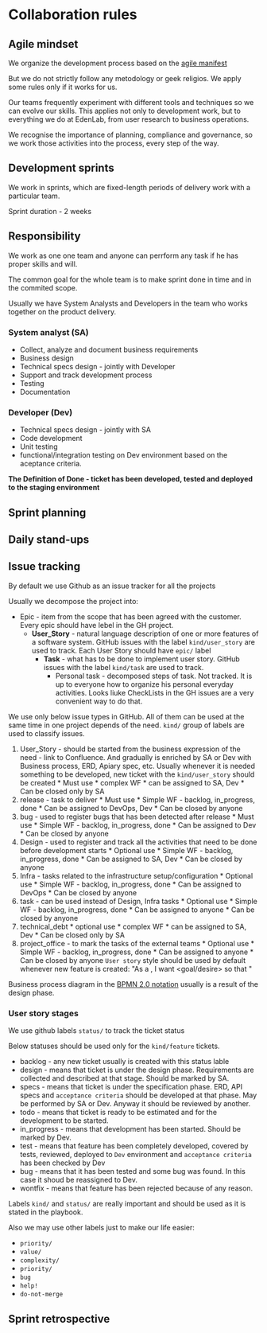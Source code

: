 # Collaboration rules

## Agile mindset

We organize the development process based on the [agile manifest](http://agilemanifesto.org/principles.html)

But we do not strictly follow any metodology or geek religios. We apply some rules only if it works for us.

Our teams frequently experiment with different tools and techniques so we can evolve our skills. This applies not only to development work, but to everything we do at EdenLab, from user research to business operations.

We recognise the importance of planning, compliance and governance, so we work those activities into the process, every step of the way.

## Development sprints
We work in sprints, which are fixed-length periods of delivery work with a particular team.

Sprint duration - 2 weeks

## Responsibility
We work as one one team and anyone can perrform any task if he has proper skills and will.

The common goal for the whole team is to make sprint done in time and in the commited scope.

Usually we have System Analysts and Developers in the team who works together on the product delivery.

### System analyst (SA)
* Collect, analyze and document business requirements
* Business design
* Technical specs design - jointly with Developer
* Support and track development process
* Testing
* Documentation

### Developer (Dev)
* Technical specs design - jointly with SA
* Code development
* Unit testing
* functional/integration testing on Dev environment based on the aceptance criteria.

**The Definition of Done - ticket has been developed, tested and deployed to the staging environment**

## Sprint planning

## Daily stand-ups

## Issue tracking


By default we use Github as an issue tracker for all the projects

Usually we decompose the project into:
* Epic - item from the scope that has been agreed with the customer. Every epic should have lebel in the GH project. 
  * **User_Story** - natural language description of one or more features of a software system. GitHub issues with the label `kind/user_story` are used to track. Each User Story should have `epic/` label
    * **Task** - what has to be done to implement user story. GitHub issues with the label `kind/task` are used to track.
      * Personal task - decomposed steps of task. Not tracked. It is up to everyone how to organize his personal everyday activities. Looks liuke CheckLists in the GH issues are a very convenient way to do that.
       
We use only below issue types in GitHub. All of them can be used at the same time in one project depends of the need. `kind/` group of labels are used to classify issues.
   1. User_Story - should be started from the business expression of the need - link to Confluence. And gradually is enriched by SA or Dev with Business process, ERD, Apiary spec, etc. Usually whenever it is needed something to be developed, new ticket with the `kind/user_story` should be created
     * Must use
     * complex WF
     * can be assigned to SA, Dev 
     * Can be closed only by SA
   2. release - task to deliver 
     * Must use
     * Simple WF - backlog, in_progress, done
     * Can be assigned to DevOps, Dev
     * Can be closed by anyone
   3. bug - used to register bugs that has been detected after release
     * Must use
     * Simple WF - backlog, in_progress, done
     * Can be assigned to Dev
     * Can be closed by anyone
   4. Design - used to register and track all the activities that need to be done before development starts
     * Optional use
     * Simple WF - backlog, in_progress, done
     * Can be assigned to SA, Dev
     * Can be closed by anyone
   5. Infra - tasks related to the infrastructure setup/configuration
     * Optional use
     * Simple WF - backlog, in_progress, done
     * Can be assigned to DevOps
     * Can be closed by anyone
   6. task - can be used instead of Design, Infra tasks
     * Optional use
     * Simple WF - backlog, in_progress, done
     * Can be assigned to anyone
     * Can be closed by anyone
   7. technical_debt
     * optional use
     * complex WF
     * can be assigned to SA, Dev 
     * Can be closed only by SA
   8. project_office - to mark the tasks of the external teams
     * Optional use
     * Simple WF - backlog, in_progress, done
     * Can be assigned to anyone
     * Can be closed by anyone
`User story` style should be used by default whenever new feature is created: "As a <role>, I want <goal/desire> so that <benefit>"

Business process diagram in the [BPMN 2.0 notation](https://en.wikipedia.org/wiki/Business_Process_Model_and_Notation) usually is a result of the design phase.


### User story stages
We use github labels `status/` to track the ticket status

Below statuses should be used only for the `kind/feature` tickets. 
* backlog - any new ticket usually is created with this status lable
* design - means that ticket is under the design phase. Requirements are collected and described at that stage. Should be marked by SA.
* specs - means that ticket is under the specification phase. ERD, API specs and `acceptance criteria` should be developed at that phase. May be performed by SA or Dev. Anyway it should be reviewed by another. 
* todo - means that ticket is ready to be estimated and for the development to be started.
* in_progress - means that development has been started. Should be marked by Dev.
* test - means that feature has been completely developed, covered by tests, reviewed, deployed to `Dev` environment and `acceptance criteria` has been checked by Dev
* bug - means that it has been tested and some bug was found. In this case it shoud be reassigned to Dev. 
* wontfix - means that feature has been rejected because of any reason.

Labels `kind/` and `status/` are really important and should be used as it is stated in the playbook.

Also we may use other labels just to make our life easier:
 * `priority/`
 * `value/`
 * `complexity/`
 * `priority/`
 * `bug`
 * `help!`
 * `do-not-merge`
 

## Sprint retrospective

